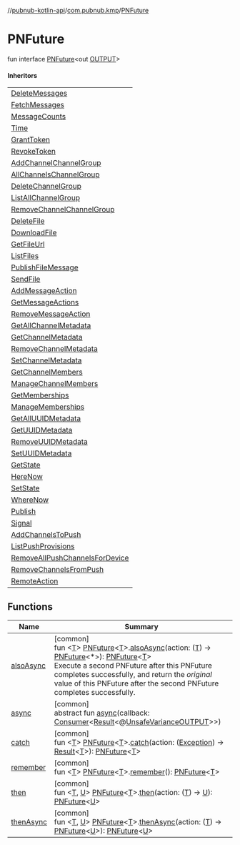 //[pubnub-kotlin-api](../../../index.md)/[com.pubnub.kmp](../index.md)/[PNFuture](index.md)

# PNFuture

fun interface [PNFuture](index.md)&lt;out [OUTPUT](index.md)&gt;

#### Inheritors

| |
|---|
| [DeleteMessages](../../com.pubnub.api.endpoints/-delete-messages/index.md) |
| [FetchMessages](../../com.pubnub.api.endpoints/-fetch-messages/index.md) |
| [MessageCounts](../../com.pubnub.api.endpoints/-message-counts/index.md) |
| [Time](../../com.pubnub.api.endpoints/-time/index.md) |
| [GrantToken](../../com.pubnub.api.endpoints.access/-grant-token/index.md) |
| [RevokeToken](../../com.pubnub.api.endpoints.access/-revoke-token/index.md) |
| [AddChannelChannelGroup](../../com.pubnub.api.endpoints.channel_groups/-add-channel-channel-group/index.md) |
| [AllChannelsChannelGroup](../../com.pubnub.api.endpoints.channel_groups/-all-channels-channel-group/index.md) |
| [DeleteChannelGroup](../../com.pubnub.api.endpoints.channel_groups/-delete-channel-group/index.md) |
| [ListAllChannelGroup](../../com.pubnub.api.endpoints.channel_groups/-list-all-channel-group/index.md) |
| [RemoveChannelChannelGroup](../../com.pubnub.api.endpoints.channel_groups/-remove-channel-channel-group/index.md) |
| [DeleteFile](../../com.pubnub.api.endpoints.files/-delete-file/index.md) |
| [DownloadFile](../../com.pubnub.api.endpoints.files/-download-file/index.md) |
| [GetFileUrl](../../com.pubnub.api.endpoints.files/-get-file-url/index.md) |
| [ListFiles](../../com.pubnub.api.endpoints.files/-list-files/index.md) |
| [PublishFileMessage](../../com.pubnub.api.endpoints.files/-publish-file-message/index.md) |
| [SendFile](../../com.pubnub.api.endpoints.files/-send-file/index.md) |
| [AddMessageAction](../../com.pubnub.api.endpoints.message_actions/-add-message-action/index.md) |
| [GetMessageActions](../../com.pubnub.api.endpoints.message_actions/-get-message-actions/index.md) |
| [RemoveMessageAction](../../com.pubnub.api.endpoints.message_actions/-remove-message-action/index.md) |
| [GetAllChannelMetadata](../../com.pubnub.api.endpoints.objects.channel/-get-all-channel-metadata/index.md) |
| [GetChannelMetadata](../../com.pubnub.api.endpoints.objects.channel/-get-channel-metadata/index.md) |
| [RemoveChannelMetadata](../../com.pubnub.api.endpoints.objects.channel/-remove-channel-metadata/index.md) |
| [SetChannelMetadata](../../com.pubnub.api.endpoints.objects.channel/-set-channel-metadata/index.md) |
| [GetChannelMembers](../../com.pubnub.api.endpoints.objects.member/-get-channel-members/index.md) |
| [ManageChannelMembers](../../com.pubnub.api.endpoints.objects.member/-manage-channel-members/index.md) |
| [GetMemberships](../../com.pubnub.api.endpoints.objects.membership/-get-memberships/index.md) |
| [ManageMemberships](../../com.pubnub.api.endpoints.objects.membership/-manage-memberships/index.md) |
| [GetAllUUIDMetadata](../../com.pubnub.api.endpoints.objects.uuid/-get-all-u-u-i-d-metadata/index.md) |
| [GetUUIDMetadata](../../com.pubnub.api.endpoints.objects.uuid/-get-u-u-i-d-metadata/index.md) |
| [RemoveUUIDMetadata](../../com.pubnub.api.endpoints.objects.uuid/-remove-u-u-i-d-metadata/index.md) |
| [SetUUIDMetadata](../../com.pubnub.api.endpoints.objects.uuid/-set-u-u-i-d-metadata/index.md) |
| [GetState](../../com.pubnub.api.endpoints.presence/-get-state/index.md) |
| [HereNow](../../com.pubnub.api.endpoints.presence/-here-now/index.md) |
| [SetState](../../com.pubnub.api.endpoints.presence/-set-state/index.md) |
| [WhereNow](../../com.pubnub.api.endpoints.presence/-where-now/index.md) |
| [Publish](../../com.pubnub.api.endpoints.pubsub/-publish/index.md) |
| [Signal](../../com.pubnub.api.endpoints.pubsub/-signal/index.md) |
| [AddChannelsToPush](../../com.pubnub.api.endpoints.push/-add-channels-to-push/index.md) |
| [ListPushProvisions](../../com.pubnub.api.endpoints.push/-list-push-provisions/index.md) |
| [RemoveAllPushChannelsForDevice](../../com.pubnub.api.endpoints.push/-remove-all-push-channels-for-device/index.md) |
| [RemoveChannelsFromPush](../../com.pubnub.api.endpoints.push/-remove-channels-from-push/index.md) |
| [RemoteAction](../../com.pubnub.api.endpoints.remoteaction/-remote-action/index.md) |

## Functions

| Name | Summary |
|---|---|
| [alsoAsync](../also-async.md) | [common]<br>fun &lt;[T](../also-async.md)&gt; [PNFuture](index.md)&lt;[T](../also-async.md)&gt;.[alsoAsync](../also-async.md)(action: ([T](../also-async.md)) -&gt; [PNFuture](index.md)&lt;*&gt;): [PNFuture](index.md)&lt;[T](../also-async.md)&gt;<br>Execute a second PNFuture after this PNFuture completes successfully, and return the *original* value of this PNFuture after the second PNFuture completes successfully. |
| [async](async.md) | [common]<br>abstract fun [async](async.md)(callback: [Consumer](../../com.pubnub.api.v2.callbacks/-consumer/index.md)&lt;[Result](../../com.pubnub.api.v2.callbacks/-result/index.md)&lt;@[UnsafeVariance](https://kotlinlang.org/api/latest/jvm/stdlib/kotlin/-unsafe-variance/index.html)[OUTPUT](index.md)&gt;&gt;) |
| [catch](../catch.md) | [common]<br>fun &lt;[T](../catch.md)&gt; [PNFuture](index.md)&lt;[T](../catch.md)&gt;.[catch](../catch.md)(action: ([Exception](https://kotlinlang.org/api/latest/jvm/stdlib/kotlin/-exception/index.html)) -&gt; [Result](../../com.pubnub.api.v2.callbacks/-result/index.md)&lt;[T](../catch.md)&gt;): [PNFuture](index.md)&lt;[T](../catch.md)&gt; |
| [remember](../remember.md) | [common]<br>fun &lt;[T](../remember.md)&gt; [PNFuture](index.md)&lt;[T](../remember.md)&gt;.[remember](../remember.md)(): [PNFuture](index.md)&lt;[T](../remember.md)&gt; |
| [then](../then.md) | [common]<br>fun &lt;[T](../then.md), [U](../then.md)&gt; [PNFuture](index.md)&lt;[T](../then.md)&gt;.[then](../then.md)(action: ([T](../then.md)) -&gt; [U](../then.md)): [PNFuture](index.md)&lt;[U](../then.md)&gt; |
| [thenAsync](../then-async.md) | [common]<br>fun &lt;[T](../then-async.md), [U](../then-async.md)&gt; [PNFuture](index.md)&lt;[T](../then-async.md)&gt;.[thenAsync](../then-async.md)(action: ([T](../then-async.md)) -&gt; [PNFuture](index.md)&lt;[U](../then-async.md)&gt;): [PNFuture](index.md)&lt;[U](../then-async.md)&gt; |
